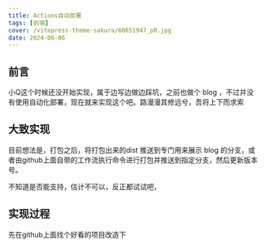 ```yaml
---
title: Actions自动部署
tags: [前端]
cover: /vitepress-theme-sakura/60651947_p0.jpg
date: 2024-06-06
---
```


## 前言

小Q这个时候还没开始实现，属于边写边做边踩坑，之前也做个 blog ，不过并没有使用自动化部署，现在就来实现这个吧。路漫漫其修远兮，吾将上下而求索

## 大致实现

目前想法是，打包之后，将打包出来的dist 推送到专门用来展示 blog 的分支，或者由github上面自带的工作流执行命令进行打包并推送到指定分支，然后更新版本号。

不知道是否能支持，估计不可以，反正都试试吧，

## 实现过程

先在github上面找个好看的项目改造下
